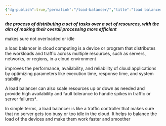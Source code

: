 ```yaml
---
{"dg-publish":true,"permalink":"/load-balancer/","title":"load balancer","tags":["cloudcomputing","verify"],"created":"2023-05-04","updated":""}
---
```



***the process of distributing a set of tasks over a set of resources, with the aim of making their overall processing more efficient***

makes sure not overloaded or idle 

a load balancer in cloud computing is a device or program that distributes the workloads and traffic across multiple resources, such as servers, networks, or regions, in a cloud environment

improves the performance, availability, and reliability of cloud applications by optimizing parameters like execution time, response time, and system stability

A load balancer can also scale resources up or down as needed and provide high availability and fault tolerance to handle spikes in traffic or server failures².

In simple terms, a load balancer is like a traffic controller that makes sure that no server gets too busy or too idle in the cloud. It helps to balance the load of the devices and make them work faster and smoother


